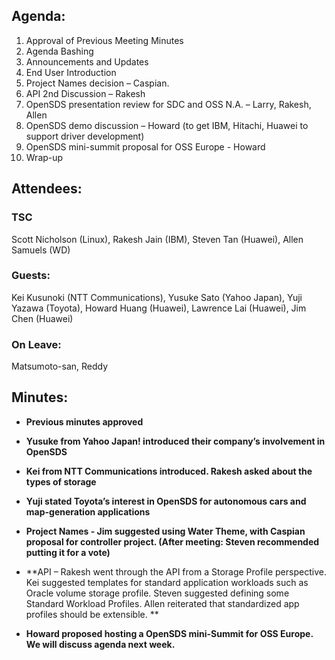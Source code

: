## Agenda:
1.	Approval of Previous Meeting Minutes
2.	Agenda Bashing
3.	Announcements and Updates 
4.	End User Introduction 
5.	Project Names decision – Caspian.
6.	API 2nd Discussion – Rakesh
7.	OpenSDS presentation review for SDC and OSS N.A. – Larry, Rakesh, Allen
8.	OpenSDS demo discussion – Howard (to get IBM, Hitachi, Huawei to support driver development)
9.	OpenSDS mini-summit proposal for OSS Europe - Howard
10.	Wrap-up


## Attendees: 
### TSC
Scott Nicholson (Linux), Rakesh Jain (IBM), Steven Tan (Huawei), Allen Samuels (WD)

### Guests: 
Kei Kusunoki (NTT Communications), Yusuke Sato (Yahoo Japan), Yuji Yazawa (Toyota), Howard Huang (Huawei), Lawrence Lai (Huawei), Jim Chen (Huawei)

### On Leave: 
Matsumoto-san, Reddy 


## Minutes:
-	**Previous minutes approved**

-	**Yusuke from Yahoo Japan! introduced their company’s involvement in OpenSDS**

-	**Kei from NTT Communications introduced. Rakesh asked about the types of storage**

-	**Yuji stated Toyota’s interest in OpenSDS for autonomous cars and map-generation applications**

-	**Project Names - Jim suggested using Water Theme, with Caspian proposal for controller project. (After meeting: Steven recommended putting it for a vote)**

-	**API – Rakesh went through the API from a Storage Profile perspective. Kei suggested templates for standard application workloads such as Oracle volume storage 
profile. Steven suggested defining some Standard Workload Profiles. Allen reiterated that standardized app profiles should be extensible. **

-	**Howard proposed hosting a OpenSDS mini-Summit for OSS Europe. We will discuss agenda next week.**



